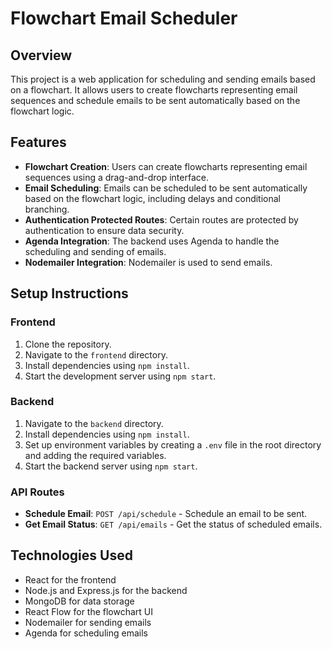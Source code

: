 # Flowchart Email Scheduler

## Overview
This project is a web application for scheduling and sending emails based on a flowchart. It allows users to create flowcharts representing email sequences and schedule emails to be sent automatically based on the flowchart logic.

## Features
- **Flowchart Creation**: Users can create flowcharts representing email sequences using a drag-and-drop interface.
- **Email Scheduling**: Emails can be scheduled to be sent automatically based on the flowchart logic, including delays and conditional branching.
- **Authentication Protected Routes**: Certain routes are protected by authentication to ensure data security.
- **Agenda Integration**: The backend uses Agenda to handle the scheduling and sending of emails.
- **Nodemailer Integration**: Nodemailer is used to send emails.

## Setup Instructions

### Frontend
1. Clone the repository.
2. Navigate to the `frontend` directory.
3. Install dependencies using `npm install`.
4. Start the development server using `npm start`.

### Backend
1. Navigate to the `backend` directory.
2. Install dependencies using `npm install`.
3. Set up environment variables by creating a `.env` file in the root directory and adding the required variables.
4. Start the backend server using `npm start`.

### API Routes
- **Schedule Email**: `POST /api/schedule` - Schedule an email to be sent.
- **Get Email Status**: `GET /api/emails` - Get the status of scheduled emails.

## Technologies Used
- React for the frontend
- Node.js and Express.js for the backend
- MongoDB for data storage
- React Flow for the flowchart UI
- Nodemailer for sending emails
- Agenda for scheduling emails
